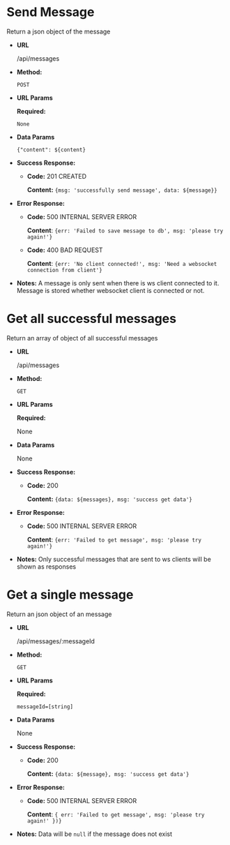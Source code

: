 # Send Message

Return a json object of the message

* __URL__

    /api/messages

* __Method:__

    `POST`

* __URL Params__

    __Required:__

    `None`

* __Data Params__

    `{"content": ${content}`

* __Success Response:__

    * __Code:__ 201 CREATED

        __Content:__ `{msg: 'successfully send message', data: ${message}}`

* __Error Response:__

    * __Code:__ 500 INTERNAL SERVER ERROR

        __Content__: `{err: 'Failed to save message to db',
                msg: 'please try again!'}`

    * __Code:__ 400 BAD REQUEST

        __Content__: `{err: 'No client connected!',
                msg: 'Need a websocket connection from client'}`


* __Notes:__
        A message is only sent when there is ws client connected to it. Message is
        stored whether websocket client is connected or not.

# Get all successful messages

Return an array of object of all successful messages

* __URL__

    /api/messages

* __Method:__

    `GET`

* __URL Params__

    __Required:__

    None

* __Data Params__

    None

* __Success Response:__

    * __Code:__ 200

        __Content:__ `{data: ${messages}, msg: 'success get data'}`

* __Error Response:__

    * __Code:__ 500 INTERNAL SERVER ERROR

        __Content__: `{err: 'Failed to get message',
                msg: 'please try again!'}`

* __Notes:__
        Only successful messages that are sent to ws clients will be shown
        as responses


# Get a single message

Return an json object of an message

* __URL__

    /api/messages/:messageId

* __Method:__

    `GET`

* __URL Params__

    __Required:__

    `messageId=[string]`

* __Data Params__

    None

* __Success Response:__

    * __Code:__ 200

        __Content:__ `{data: ${message}, msg: 'success get data'}`

* __Error Response:__

    * __Code:__ 500 INTERNAL SERVER ERROR

        __Content__: `{
                err: 'Failed to get message',
                msg: 'please try again!'
            })}`

* __Notes:__
        Data will be `null` if the message does not exist
